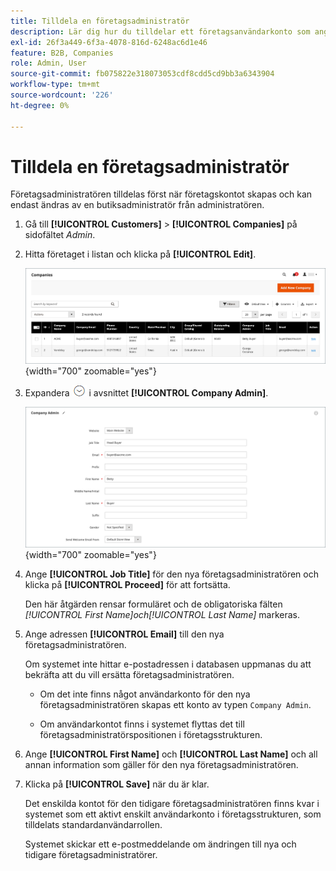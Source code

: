 ```yaml
---
title: Tilldela en företagsadministratör
description: Lär dig hur du tilldelar ett företagsanvändarkonto som angiven företagsadministratör för företagskontot.
exl-id: 26f3a449-6f3a-4078-816d-6248ac6d1e46
feature: B2B, Companies
role: Admin, User
source-git-commit: fb075822e318073053cdf8cdd5cd9bb3a6343904
workflow-type: tm+mt
source-wordcount: '226'
ht-degree: 0%

---
```


# Tilldela en företagsadministratör

Företagsadministratören tilldelas först när företagskontot skapas och kan endast ändras av en butiksadministratör från administratören.

1. Gå till **[!UICONTROL Customers]** > **[!UICONTROL Companies]** på sidofältet _Admin_.

1. Hitta företaget i listan och klicka på **[!UICONTROL Edit]**.

   ![Företag](./assets/companies-grid.png){width="700" zoomable="yes"}

1. Expandera ![Expansionsväljaren](../assets/icon-display-expand.png) i avsnittet **[!UICONTROL Company Admin]**.

   ![Företagsadministratör](./assets/company-create-company-admin.png){width="700" zoomable="yes"}

1. Ange **[!UICONTROL Job Title]** för den nya företagsadministratören och klicka på **[!UICONTROL Proceed]** för att fortsätta.

   Den här åtgärden rensar formuläret och de obligatoriska fälten _[!UICONTROL First Name]_och_[!UICONTROL Last Name]_ markeras.

1. Ange adressen **[!UICONTROL Email]** till den nya företagsadministratören.

   Om systemet inte hittar e-postadressen i databasen uppmanas du att bekräfta att du vill ersätta företagsadministratören.

   - Om det inte finns något användarkonto för den nya företagsadministratören skapas ett konto av typen `Company Admin`.

   - Om användarkontot finns i systemet flyttas det till företagsadministratörspositionen i företagsstrukturen.

1. Ange **[!UICONTROL First Name]** och **[!UICONTROL Last Name]** och all annan information som gäller för den nya företagsadministratören.

1. Klicka på **[!UICONTROL Save]** när du är klar.

   Det enskilda kontot för den tidigare företagsadministratören finns kvar i systemet som ett aktivt enskilt användarkonto i företagsstrukturen, som tilldelats standardanvändarrollen.

   Systemet skickar ett e-postmeddelande om ändringen till nya och tidigare företagsadministratörer.
